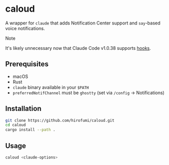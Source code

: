 # caloud

A wrapper for `claude` that adds Notification Center support and `say`-based voice notifications.

> [!NOTE]
>
> It's likely unnecessary now that Claude Code v1.0.38 supports [hooks](https://docs.anthropic.com/en/docs/claude-code/hooks).

## Prerequisites

- macOS
- Rust
- `claude` binary available in your `$PATH`
- `preferredNotifChannel` must be `ghostty` (set via `/config` → Notifications)

## Installation

```bash
git clone https://github.com/hirofumi/caloud.git
cd caloud
cargo install --path .
```

## Usage

```bash
caloud <claude-options>
```

